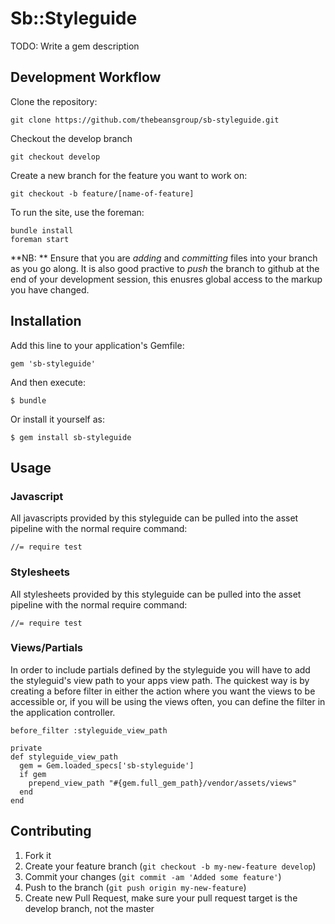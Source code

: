 # Sb::Styleguide

TODO: Write a gem description

## Development Workflow

Clone the repository:

    git clone https://github.com/thebeansgroup/sb-styleguide.git 

Checkout the develop branch
    
    git checkout develop

Create a new branch for the feature you want to work on:

    git checkout -b feature/[name-of-feature]

To run the site, use the foreman:

    bundle install
    foreman start

**NB: ** Ensure that you are _adding_ and _committing_ files into your branch as you go along. It is also good practive to _push_ the branch to github at the end of your development session, this enusres global access to the markup you have changed.

## Installation

Add this line to your application's Gemfile:

    gem 'sb-styleguide'

And then execute:

    $ bundle

Or install it yourself as:

    $ gem install sb-styleguide

## Usage

### Javascript
All javascripts provided by this styleguide can be pulled into the asset pipeline
with the normal require command:

    //= require test

### Stylesheets
All stylesheets provided by this styleguide can be pulled into the asset pipeline
with the normal require command:

    //= require test

### Views/Partials
In order to include partials defined by the styleguide you will have to add the
styleguid's view path to your apps view path. The quickest way is by creating
a before filter in either the action where you want the views to be accessible
or, if you will be using the views often, you can define the filter in the
application controller.

    before_filter :styleguide_view_path

    private
    def styleguide_view_path
      gem = Gem.loaded_specs['sb-styleguide']
      if gem
        prepend_view_path "#{gem.full_gem_path}/vendor/assets/views"
      end
    end

## Contributing

1. Fork it
2. Create your feature branch (`git checkout -b my-new-feature develop`)
3. Commit your changes (`git commit -am 'Added some feature'`)
4. Push to the branch (`git push origin my-new-feature`)
5. Create new Pull Request, make sure your pull request target is the develop branch, not the master
